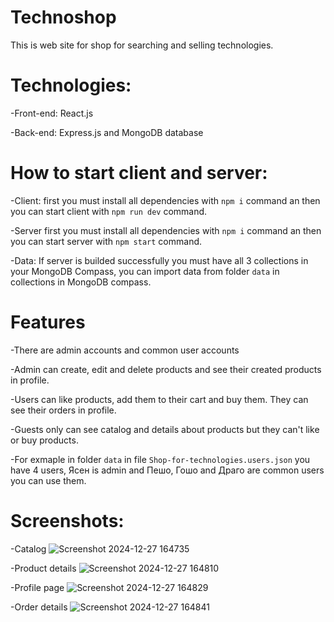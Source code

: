 # Technoshop
This is web site for shop for searching and selling technologies.
# Technologies:
-Front-end: React.js

-Back-end: Express.js and MongoDB database
# How to start client and server:
-Client: first you must install all dependencies with `npm i` command an then you can start client with `npm run dev` command.

-Server first you must install all dependencies with `npm i` command an then you can start server with `npm start` command.

-Data: If server is builded successfully you must have all 3 collections in your MongoDB Compass, you can import data from folder `data` in collections in MongoDB compass.
# Features
-There are admin accounts and common user accounts

-Admin can create, edit and delete products and see their created products in profile.

-Users can like products, add them to their cart and buy them. They can see their orders in profile.

-Guests only can see catalog and details about products but they can't like or buy products.

-For exmaple in folder `data` in file `Shop-for-technologies.users.json` you have 4 users, Ясен is admin and Пешо, Гошо and Драго are common users you can use them.
# Screenshots:
-Catalog
![Screenshot 2024-12-27 164735](https://github.com/user-attachments/assets/71c3b577-07a4-4f20-997b-76041c3ea143)

-Product details
![Screenshot 2024-12-27 164810](https://github.com/user-attachments/assets/5c241c25-72fa-4188-aaba-a9cfef133e4d)

-Profile page
![Screenshot 2024-12-27 164829](https://github.com/user-attachments/assets/826986c0-c6c1-4145-8dc6-8570edee184b)

-Order details
![Screenshot 2024-12-27 164841](https://github.com/user-attachments/assets/3d28a625-d137-4296-b6d2-d2d2a643b447)




 
